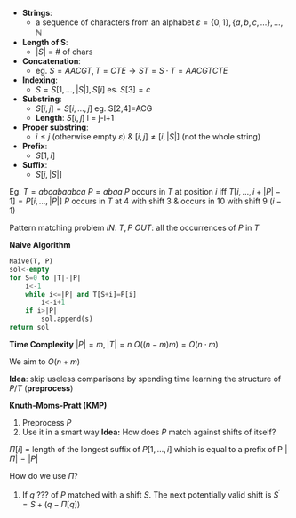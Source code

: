 - **Strings**:
	- a sequence of characters from an alphabet $\varepsilon=\left\lbrace 0,1 \right\rbrace, \left\lbrace a,b,c,\dots \right\rbrace,\dots,\mathbb{N}$ 
- **Length of S**:
	- $|S|$ = \# of chars
- **Concatenation**:
	- eg. $S=AACGT, T=CTE \to ST=S\cdot T=AACGTCTE$
- **Indexing**:
	- $S = S[1, ..., |S|], S[i]$  es. $S[3]=c$ 
- **Substring**:
	- $S[i,j]=S[i,\dots,j]$ eg. S\[2,4\]=ACG
	- **Length**: $S[i,j]$ l = j-i+1
- **Proper substring**:
	- $i\leq j$ (otherwise empty $\varepsilon$) & $[i,j]\neq[i,|S|]$ (not the whole string)
- **Prefix**:
	- $S[1,i]$
- **Suffix**:
	- $S[j,|S|]$

Eg.
$T=abcabaabca$
$P=abaa$
$P$ occurs in $T$ at position $i$ iff $T[i,\dots,i+|P|-1]=P\left[ i,\dots,|P| \right]$
$P$ occurs in $T$ at 4 with shift 3 & occurs in 10 with shift 9 ($i-1$)

Pattern matching problem
*IN*: $T,P$
*OUT*: all the occurrences of $P$ in $T$

**Naive Algorithm**
```sql
Naive(T, P)
sol<-empty
for S=0 to |T|-|P|
	i<-1
	while i<=|P| and T[S+i]=P[i]
		i<-i+1
	if i>|P|
		sol.append(s)
return sol
```

**Time Complexity**
$|P|=m, |T|=n$
$O((n-m)m)=O(n\cdot m)$

We aim to $O(n+m)$

**Idea**: skip useless comparisons by spending time learning the structure of $P/T$ (**preprocess**)

**Knuth-Moms-Pratt (KMP)**
1. Preprocess $P$
2. Use it in a smart way
**Idea:** How does $P$ match against shifts of itself?

$\Pi[i]$ = length of the longest suffix of $P[1,\dots,i]$ which is equal to a prefix of P
	$|\Pi|=|P|$

How do we use $\Pi$?
1. If $q$ ??? of $P$ matched with a shift $S$. The next potentially valid shift is $S^{'}=S+(q-\Pi[q])$